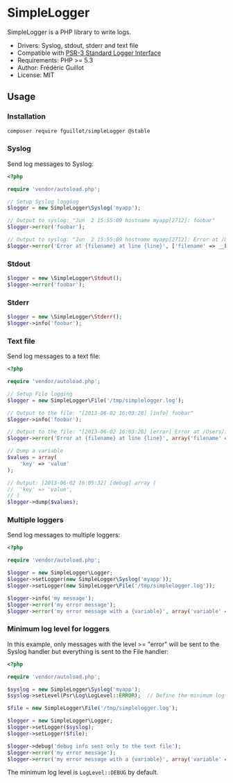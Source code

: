 SimpleLogger
============

SimpleLogger is a PHP library to write logs.

- Drivers: Syslog, stdout, stderr and text file
- Compatible with [PSR-3 Standard Logger Interface](http://www.php-fig.org/psr/psr-3/)
- Requirements: PHP >= 5.3
- Author: Frédéric Guillot
- License: MIT

Usage
-----

### Installation

```bash
composer require fguillot/simpleLogger @stable
```

### Syslog

Send log messages to Syslog:

```php
<?php

require 'vendor/autoload.php';

// Setup Syslog logging
$logger = new SimpleLogger\Syslog('myapp');

// Output to syslog: "Jun  2 15:55:09 hostname myapp[2712]: foobar"
$logger->error('foobar');

// Output to syslog: "Jun  2 15:55:09 hostname myapp[2712]: Error at /Users/Me/Devel/libraries/simpleLogger/example.php at line 15"
$logger->error('Error at {filename} at line {line}', ['filename' => __FILE__, 'line' => __LINE__]);
```

### Stdout

```php
$logger = new \SimpleLogger\Stdout();
$logger->error('foobar');
```

### Stderr

```php
$logger = new \SimpleLogger\Stderr();
$logger->info('foobar');
```

### Text file

Send log messages to a text file:

```php
<?php

require 'vendor/autoload.php';

// Setup File logging
$logger = new SimpleLogger\File('/tmp/simplelogger.log');

// Output to the file: "[2013-06-02 16:03:28] [info] foobar"
$logger->info('foobar');

// Output to the file: "[2013-06-02 16:03:28] [error] Error at /Users/fred/Devel/libraries/simpleLogger/example.php at line 24"
$logger->error('Error at {filename} at line {line}', array('filename' => __FILE__, 'line' => __LINE__));

// Dump a variable
$values = array(
    'key' => 'value'
);

// Output: [2013-06-02 16:05:32] [debug] array (
//  'key' => 'value',
// )
$logger->dump($values);
```

### Multiple loggers

Send log messages to multiple loggers:

```php
<?php

require 'vendor/autoload.php';

$logger = new SimpleLogger\Logger;
$logger->setLogger(new SimpleLogger\Syslog('myapp'));
$logger->setLogger(new SimpleLogger\File('/tmp/simplelogger.log'));

$logger->info('my message');
$logger->error('my error message');
$logger->error('my error message with a {variable}', array('variable' => 'test'));
```

### Minimum log level for loggers

In this example, only messages with the level >= "error" will be sent to the Syslog handler but everything is sent to the File handler:

```php
<?php

require 'vendor/autoload.php';

$syslog = new SimpleLogger\Syslog('myapp');
$syslog->setLevel(Psr\Log\LogLevel::ERROR);  // Define the minimum log level

$file = new SimpleLogger\File('/tmp/simplelogger.log');

$logger = new SimpleLogger\Logger;
$logger->setLogger($syslog);
$logger->setLogger($file);

$logger->debug('debug info sent only to the text file');
$logger->error('my error message');
$logger->error('my error message with a {variable}', array('variable' => 'test'));
```

The minimum log level is `LogLevel::DEBUG` by default.
